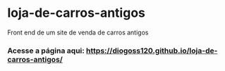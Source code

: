 # loja-de-carros-antigos
Front end de um site de venda de carros antigos

### Acesse a página aqui: https://diogoss120.github.io/loja-de-carros-antigos/
